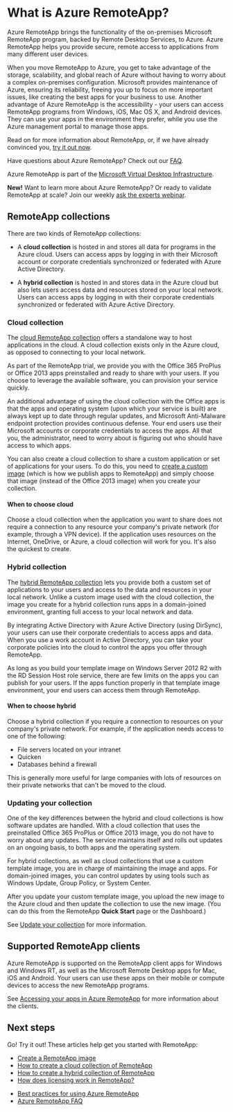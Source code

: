 <properties 
	pageTitle="What is Azure RemoteApp? | Windows Azure" 
	description="Learn how to share apps and resources to any device through Azure RemoteApp." 
	services="remoteapp" 
	documentationCenter="" 
	authors="lizap" 
	manager="mbaldwin" 
	editor=""/>

<tags
	ms.service="remoteapp"
	ms.date="11/04/2015"
	wacn.date=""/>

# What is Azure RemoteApp?

Azure RemoteApp brings the functionality of the on-premises Microsoft RemoteApp program, backed by Remote Desktop Services, to Azure. Azure RemoteApp helps you provide secure, remote access to applications from many different user devices. <!-- deleted by customization Azure RemoteApp basically hosts non-persistent Terminal Server sessions in the cloud, and you get to use them and share them with your users. -->

<!-- deleted by customization
With Azure RemoteApp you can share apps and resources with users on almost any device. We host your apps in the cloud, meaning we take care of the hardware and scaling to meet user demands. All you have to do is upload the apps you want to share, and then get your users to use those apps. [Users get to keep their own devices](/documentation/articles/remoteapp-clients), while you manage everything through the Azure Management Portal. You even have the option of using your corporate credentials, letting you ensure the security of apps and data.

Read on for more information about Azure RemoteApp, or, if we have already convinced you, [try it out now](/home/features/remoteapp/).
-->
<!-- keep by customization: begin -->
When you move RemoteApp to Azure, you get to take advantage of the storage, scalability, and global reach of Azure without having to worry about a complex on-premises configuration. Microsoft provides maintenance of Azure, ensuring its reliability, freeing you up to focus on more important issues, like creating the best apps for your business to use. Another advantage of Azure RemoteApp is the accessibility - your users can access RemoteApp programs from Windows, iOS, Mac OS X, and Android devices. They can use your apps in the environment they prefer, while you use the Azure management portal to manage those apps. 

Read on for more information about  RemoteApp, or, if we have already convinced you, [try it out now](http://www.windowsazure.cn/services/remoteapp/).
<!-- keep by customization: end -->

Have questions about Azure RemoteApp? Check out our [FAQ](/documentation/articles/remoteapp-faq).

Azure RemoteApp is part of the [Microsoft Virtual Desktop Infrastructure](http://www.microsoft.com/server-cloud/products/virtual-desktop-infrastructure/explore.aspx).

**New!** Want to learn more about Azure RemoteApp? Or ready to validate <!-- deleted by customization Azure --> RemoteApp at scale? Join our weekly [ask the experts webinar](https://azureinfo.microsoft.com/AzureRemoteAppAskTheExperts-Registration-Page.html?ls=Website).

<!-- deleted by customization
## Azure RemoteApp collections
There are two kinds of [Azure RemoteApp collections](/documentation/articles/remoteapp-collections):


- A **cloud collection** is hosted in and stores  data for programs in the  cloud. Users can access apps by logging in with their Microsoft account or corporate credentials synchronized or federated with Azure Active Directory.

	Choose a cloud collection when the application you want to share does not require a connection to any resource your company's private network (for example, through a VPN device). If the application uses resources on the Internet, OneDrive, or Azure, a cloud collection will work for you. It's also the quickest to create.

-->
<!-- keep by customization: begin -->
## RemoteApp collections
There are two kinds of RemoteApp collections:


- A **cloud collection** is hosted in and stores all data for programs in the Azure cloud. Users can access apps by logging in with their Microsoft account or corporate credentials synchronized or federated with Azure Active Directory.
<!-- keep by customization: end -->
- A **hybrid collection** is hosted in and stores data in the Azure cloud but also lets users access data and resources stored on your local network. Users can access apps by logging in with their corporate credentials synchronized or federated with Azure Active Directory.

<!-- deleted by customization
	Choose a hybrid collection if you require a connection to resources on your company's private network. For example, if the application needs access to one of the following:

	- File servers located on your intranet
	- Quicken
	- Databases behind a firewall

	This is generally more useful for large companies with lots of resources on their private networks that can't be moved to the cloud.

The different collections have different options, including networks, so figure out [which collection](/documentation/articles/remoteapp-collections) works best for you. 

-->
<!-- keep by customization: begin -->
### Cloud collection

The [cloud RemoteApp collection](/documentation/articles/remoteapp-create-cloud-deployment) offers a standalone way to host applications in the cloud. A cloud collection exists only in the Azure cloud, as opposed to connecting to your local network.

As part of the RemoteApp trial, we provide you with the Office 365 ProPlus or Office 2013 apps preinstalled and ready to share with your users. If you choose to leverage the available software, you can provision your service quickly.

An additional advantage of using the cloud collection with the Office apps is that the apps and operating system (upon which your service is built) are always kept up to date through regular updates, and Microsoft Anti-Malware endpoint protection provides continuous defense. Your end users use their Microsoft accounts or corporate credentials to access the apps. All that you, the administrator, need to worry about is figuring out who should have access to which apps.

You can also create a cloud collection to share a custom application or set of applications for your users. To do this, you need to [create a custom image](/documentation/articles/remoteapp-imageoptions) (which is how we publish apps to RemoteApp) and simply choose that image (instead of the Office 2013 image) when you create your collection. 

#### When to choose cloud

Choose a cloud collection when the application you want to share does not require a connection to any resource your company's private network (for example, through a VPN device). If the application uses resources on the Internet, OneDrive, or Azure, a cloud collection will work for you. It's also the quickest to create.


### Hybrid collection
The [hybrid RemoteApp collection](/documentation/articles/remoteapp-create-hybrid-deployment) lets you provide both a custom set of applications to your users and access to the data and resources in your local network. Unlike a custom image used with the cloud collection, the image you create for a hybrid collection runs apps in a domain-joined environment, granting full access to your local network and data.

By integrating Active Directory with Azure Active Directory (using DirSync), your users can use their corporate credentials to access apps and data. When you use a work account in Active Directory, you can take your corporate policies into the cloud to control the apps you offer through RemoteApp.

As long as you build your template image on Windows Server 2012 R2 with the RD Session Host role service, there are few limits on the apps you can publish for your users. If the apps function properly in that template image environment, your end users can access them through RemoteApp. 

#### When to choose hybrid

Choose a hybrid collection if you require a connection to resources on your company's private network. For example, if the application needs access to one of the following:

- File servers located on your intranet
- Quicken
- Databases behind a firewall

This is generally more useful for large companies with lots of resources on their private networks that can't be moved to the cloud.
<!-- keep by customization: end -->

### Updating your collection
One of the key differences between the hybrid and cloud collections is how software updates are handled. With a cloud collection that uses the preinstalled Office 365 ProPlus or Office 2013 image, you do not have to worry about any updates. The service maintains itself and rolls out updates on an ongoing basis, to both apps and the operating system.

For hybrid collections, as well as cloud collections that use a custom template image, you are in charge of maintaining the image and apps. For domain-joined images, you can control updates by using tools such as Windows Update, Group Policy, or System Center.

After you update your custom template image, you upload the new image to the Azure cloud and then update the collection to use the new image. (You can do this from the <!-- deleted by customization Azure --> RemoteApp **Quick Start** page or the Dashboard.)

See [Update your collection](/documentation/articles/remoteapp-update) for more information.

## Supported RemoteApp clients
Azure RemoteApp is supported on the RemoteApp client apps for Windows and Windows RT, as well as the Microsoft Remote Desktop apps for Mac, iOS and Android. Your users can use these apps on their mobile or compute devices to access the new <!-- deleted by customization Azure --> RemoteApp programs.

See [Accessing your apps in Azure RemoteApp](/documentation/articles/remoteapp-clients) for more information about the clients.

## Next steps
Go! Try it out! These articles help get you started with <!-- deleted by customization Azure --> RemoteApp:

<!-- deleted by customization
- [What kind of collection do you need for Azure RemoteApp?](/documentation/articles/remoteapp-collections)
- [Create an Azure RemoteApp image](/documentation/articles/remoteapp-imageoptions)
- [How to create a cloud collection of Azure RemoteApp](/documentation/articles/remoteapp-create-cloud-deployment)
- [How to create a hybrid collection of Azure RemoteApp](/documentation/articles/remoteapp-create-hybrid-deployment)
- [How does licensing work in Azure RemoteApp?](/documentation/articles/remoteapp-licensing)
-->
<!-- keep by customization: begin -->
- [Create a RemoteApp image](/documentation/articles/remoteapp-imageoptions)
- [How to create a cloud collection of  RemoteApp](/documentation/articles/remoteapp-create-cloud-deployment)
- [How to create a hybrid collection of  RemoteApp](/documentation/articles/remoteapp-create-hybrid-deployment)
- [How does licensing work in  RemoteApp?](/documentation/articles/remoteapp-licensing)
<!-- keep by customization: end -->
- [Best practices for using Azure RemoteApp](/documentation/articles/remoteapp-bestpractices)
- [Azure RemoteApp FAQ](/documentation/articles/remoteapp-faq)
<!-- deleted by customization

### Help us help you 
Did you know that in addition to rating this article and making comments down below, you can make changes to the article itself? Something missing? Something wrong? Did I write something that's just confusing? Scroll up and click **Edit on GitHub** to make changes - those will come to us for review, and then, once we sign off on them, you'll see your changes and improvements right here.
-->